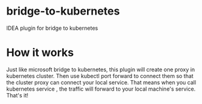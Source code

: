 # bridge-to-kubernetes
IDEA plugin for bridge to kubernetes
# How it works
Just like microsoft bridge to kubernetes, this plugin will create one proxy in kubernetes cluster. Then use kubectl port forward to connect them so that the cluster proxy can connect your local service. That means when you call kubernetes service , the traffic will forward to your local machine's service. That's it!
